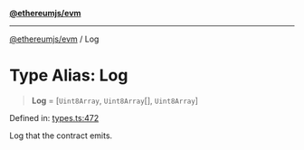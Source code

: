 [**@ethereumjs/evm**](../README.md)

***

[@ethereumjs/evm](../README.md) / Log

# Type Alias: Log

> **Log** = \[`Uint8Array`, `Uint8Array`[], `Uint8Array`\]

Defined in: [types.ts:472](https://github.com/ethereumjs/ethereumjs-monorepo/blob/master/packages/evm/src/types.ts#L472)

Log that the contract emits.
